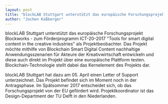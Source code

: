 ```yaml
---
layout: post
title: "blockLAB Stuttgart unterstützt das europäische Forschungsprojekt Blockworks in der Antragsphase"
author: "Jochen Kaßberger"
---
```


blockLAB Stuttgart unterstützt das europäische Forschungsprojekt Blockworks - zum Förderprogramm ICT-20-2017 "Tools for smart digital content in the creative industries" als Projektbeobachter. Das Projekt möchte mithilfe von Blockchain Smart Digital Content nachhaltige Anwendungsszenarien für Akteure der Kreativwirtschaft entwickeln und diese auch direkt im Projekt über eine europäische Plattform testen. Blockchain-Technologie stellt dabei das Kernelement des Projekts dar.

blockLAB Stuttgart hat dazu am 05. April einen Letter of Support unterzeichnet. Das Projekt befindet sich im Moment noch in der Antragsphase. Im Spätsommer 2017 entscheidet sich, ob das Forschungsprojekt von der EU gefördert wird. Projektkoordinator ist das Design-Department der TU Delft in den Niederlanden.
